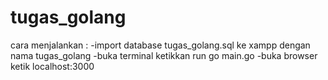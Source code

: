 # tugas_golang
cara menjalankan :
-import database tugas_golang.sql ke xampp dengan nama tugas_golang
-buka terminal ketikkan run go main.go
-buka browser ketik localhost:3000
